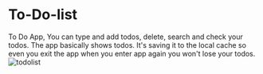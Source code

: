 # To-Do-list
To Do App, You can type and add todos, delete, search and check your todos. The app basically shows todos. It's saving it to the local cache so even you exit the app when you enter app again you won't lose your todos.![todolist](https://github.com/DolunayP/To-Do-list/assets/121766587/1ede5534-ccb6-4d27-bf14-e77166df869f)
